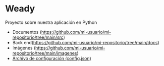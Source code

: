 # Weady
Proyecto sobre nuestra aplicación en Python

- Documentos (https://github.com/mi-usuario/mi-repositorio/tree/main/src)
- Back end(https://github.com/mi-usuario/mi-repositorio/tree/main/docs)
- Imágenes (https://github.com/mi-usuario/mi-repositorio/tree/main/imagenes)
- [Archivo de configuración (config.json)](https://github.com/mi-usuario/mi-repositorio/blob/main/config/config.json)
